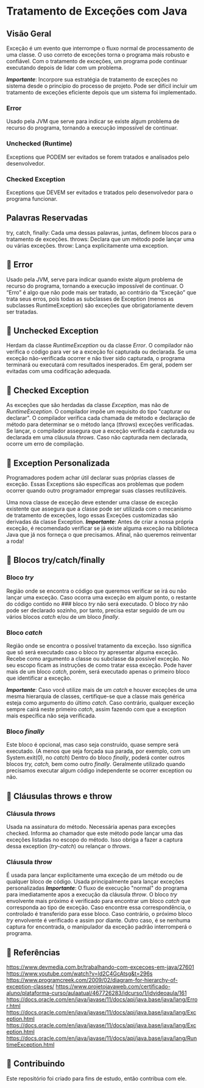 # Tratamento de Exceções com Java

## Visão Geral

Exceção é um evento que interrompe o fluxo normal de processamento de uma classe.
O uso correto de exceções torna o programa mais robusto e confiável.
Com o tratamento de exceções, um programa pode continuar executando depois de lidar com um problema.

***Importante***: Incorpore sua estratégia de tratamento de exceções no sistema desde o princípio do processo de projeto. Pode ser difícil incluir um tratamento de exceções eficiente depois que um sistema foi implementado.

### Error

Usado pela JVM que serve para indicar se existe algum problema de recurso do programa, tornando a execução impossível de continuar.

### Unchecked (Runtime)

Exceptions que PODEM ser evitados se forem tratados e analisados pelo desenvolvedor.

### Checked Exception

Exceptions que DEVEM ser evitados e tratados pelo desenvolvedor para o programa funcionar.

## Palavras Reservadas

try, catch, finally: Cada uma dessas palavras, juntas, definem blocos para o tratamento de exceções.
throws: Declara que um método pode lançar uma ou várias exceções.
throw: Lança explicitamente uma exception.

## 🔸 Error

Usado pela JVM, serve para indicar quando existe algum problema de recurso do programa, tornando a execução impossível de continuar.
O “Erro” é algo que não pode mais ser tratado, ao contrário da “Exceção” que trata seus erros, pois todas as subclasses de Exception (menos as subclasses RuntimeException) são exceções que obrigatoriamente devem ser tratadas.

## 🔸 Unchecked Exception

Herdam da classe *RuntimeException* ou da classe *Error*.
O compilador não verifica o código para ver se a exceção foi capturada ou declarada.
Se uma exceção não-verificada ocorrer e não tiver sido capturada, o programa terminará ou executará com resultados inesperados.
Em geral, podem ser evitadas com uma codificação adequada.

## 🔸 Checked Exception

As exceções que são herdadas da classe *Exception*, mas não de *RuntimeException*.
O compilador impõe um requisito do tipo "capturar ou declarar".
O compilador verifica cada chamada de método e declaração de método para determinar se o método lança (*throws*) exceções verificadas.
Se lançar, o compilador assegura que a exceção verificada é capturada ou declarada em uma cláusula *throws*.
Caso não capturada nem declarada, ocorre um erro de compilação.

## 🔸 Exception Personalizada

Programadores podem achar útil declarar suas próprias classes de exceção.
Essas Exceptions são específicas aos problemas que podem ocorrer quando outro programador empregar suas classes reutilizáveis.

Uma nova classe de exceção deve estender uma classe de exceção existente que assegura que a classe pode ser utilizada com o mecanismo de tratamento de exceções, logo essas Exceções customizadas são derivadas da classe Exception.
***Importante***: Antes de criar a nossa própria exceção, é recomendado verificar se já existe alguma exceção na biblioteca Java que já nos forneça o que precisamos. Afinal, não queremos reinventar a roda!

## 🔸 Blocos try/catch/finally

### Bloco *try*

Região onde se encontra o código que queremos verificar se irá ou não lançar uma exceção.
Caso ocorra uma exceção em algum ponto, o restante do código contido no ### bloco *try* não será executado.
O bloco *try* não pode ser declarado sozinho, por tanto, precisa estar seguido de um ou vários blocos *catch* e/ou de um bloco *finally*.

### Bloco *catch*

Região onde se encontra o possível tratamento da exceção. Isso significa que só será executado caso o bloco *try* apresentar alguma exceção.
Recebe como argumento a classe ou subclasse da possível exceção.
No seu escopo ficam as instruções de como tratar essa exceção.
Pode haver mais de um bloco *catch*, porém, será executado apenas o primeiro bloco que identificar a exceção.

***Importante***: Caso você utilize mais de um *catch* e houver exceções de uma mesma hierarquia de classes, certifique-se que a classe mais genérica esteja como argumento do último *catch*. Caso contrário, qualquer exceção sempre cairá neste primeiro *catch*, assim fazendo com que a exception mais específica não seja verificada.

### Bloco *finally*

Este bloco é opcional, mas caso seja construído, quase sempre será executado. (A menos que seja forçada sua parada, por exemplo, com um System.exit(0), no *catch*)
Dentro do bloco *finally*, poderá conter outros blocos *try, catch,* bem como outro *finally*.
Geralmente utilizado quando precisamos executar algum código independente se ocorrer exception ou não.

## 🔸 Cláusulas throws e throw

### Cláusula *throws*

Usada na assinatura do método.
Necessária apenas para exceções checked.
Informa ao chamador que este método pode lançar uma das exceções listadas no escopo do método. Isso obriga a fazer a captura dessa exception (*try-catch*) ou relançar o *throws*.

### Cláusula *throw*

É usada para lançar explicitamente uma exceção de um método ou de qualquer bloco de código.
Usada principalmente para lançar exceções personalizadas
***Importante***:
O fluxo de execução "normal" do programa para imediatamente apos a execução da cláusula *throw*. O bloco *try* envolvente mais próximo é verificado para encontrar um bloco *catch* que corresponda ao tipo de exceção.
Caso encontre essa correspondência, o controlado é transferido para esse bloco. Caso contrário, o próximo bloco *try* envolvente é verificado e assim por diante.
Outro caso, é se nenhuma captura for encontrada, o manipulador da exceção padrão interromperá o programa.

## 🔗 Referências

<https://www.devmedia.com.br/trabalhando-com-excecoes-em-java/27601>
<https://www.youtube.com/watch?v=ld2C4GcAtsg&t=296s>
<https://www.programcreek.com/2009/02/diagram-for-hierarchy-of-exception-classes/>
<https://www.projetojavaweb.com/certificado-aluno/plataforma-curso/aulaatual/467726283/idcurso/1/idvideoaula/161>
<https://docs.oracle.com/en/java/javase/11/docs/api/java.base/java/lang/Error.html>
<https://docs.oracle.com/en/java/javase/11/docs/api/java.base/java/lang/Exception.html>
<https://docs.oracle.com/en/java/javase/11/docs/api/java.base/java/lang/Exception.html>
<https://docs.oracle.com/en/java/javase/11/docs/api/java.base/java/lang/RuntimeException.html>

## 🤝 Contribuindo

Este repositório foi criado para fins de estudo, então contribua com ele.
